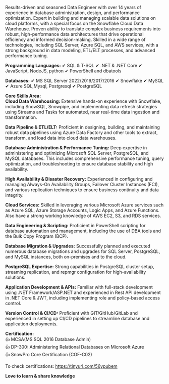 Results-driven and seasoned Data Engineer with over 14 years of experience in database administration, design, and performance optimization. Expert in building and managing scalable data solutions on cloud platforms, with a special focus on the Snowflake Cloud Data Warehouse. Proven ability to translate complex business requirements into robust, high-performance data architectures that drive operational efficiency and informed decision-making. Skilled in a wide range of technologies, including SQL Server, Azure SQL, and AWS services, with a strong background in data modeling, ETL/ELT processes, and advanced performance tuning.

**Programming Languages:**
✔ SQL & T-SQL
✔ .NET & .NET Core
✔ JavaScript, NodeJS, python
✔ PowerShell and dbatools

**Databases:**
✔ MS SQL Server 2022/2019/2017/2016
✔ Snowflake
✔ MySQL
✔ Azure SQL,Mysql, Postgresql
✔ PostgreSQL


**Core Skills Area:**<br>
**Cloud Data Warehousing:** Extensive hands-on experience with Snowflake, including SnowSQL, Snowpipe, and implementing data refresh strategies using Streams and Tasks for automated, near real-time data ingestion and transformation.

**Data Pipeline & ETL/ELT:** Proficient in designing, building, and maintaining robust data pipelines using Azure Data Factory and other tools to extract, transform, and load data into cloud data warehouses.

**Database Administration & Performance Tuning:** Deep expertise in administering and optimizing Microsoft SQL Server, PostgreSQL, and MySQL databases. This includes comprehensive performance tuning, query optimization, and troubleshooting to ensure database stability and high availability.

**High Availability & Disaster Recovery:** Experienced in configuring and managing Always-On Availability Groups, Failover Cluster Instances (FCI), and various replication techniques to ensure business continuity and data integrity.

**Cloud Services:** Skilled in leveraging various Microsoft Azure services such as Azure SQL, Azure Storage Accounts, Logic Apps, and Azure Functions. Also have a strong working knowledge of AWS EC2, S3, and RDS services.

**Data Engineering & Scripting:** Proficient in PowerShell scripting for database automation and management, including the use of DBA tools and the Bulk Copy Program (BCP).

**Database Migration & Upgrades:** Successfully planned and executed numerous database migrations and upgrades for SQL Server, PostgreSQL, and MySQL instances, both on-premises and to the cloud.

**PostgreSQL Expertise:** Strong capabilities in PostgreSQL cluster setup, streaming replication, and repmgr configuration for high-availability solutions.

**Application Development & APIs:** Familiar with full-stack development using .NET Framework/ASP.NET and experienced in Rest API development in .NET Core & JWT, including implementing role and policy-based access control.

**Version Control & CI/CD:** Proficient with GIT/GitHub/GitLab and experienced in setting up CI/CD pipelines to streamline database and application deployments.

**Certification:**<br>
👍 MCSA(MS SQL 2016 Database Admin)<br>
👍 DP-300: Administering Relational Databases on Microsoft Azure <br>
👍 SnowPro Core Certification (COF-C02)

To check certifications: https://tinyurl.com/56ypubem

**Love to learn & share knowledge**
